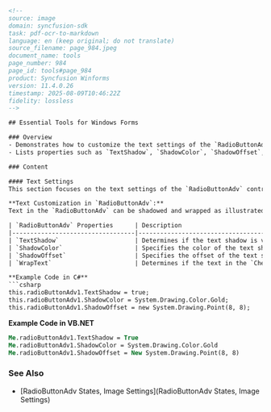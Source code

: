 ```html
<!-- 
source: image
domain: syncfusion-sdk
task: pdf-ocr-to-markdown
language: en (keep original; do not translate)
source_filename: page_984.jpeg
document_name: tools
page_number: 984
page_id: tools#page_984
product: Syncfusion Winforms
version: 11.4.0.26
timestamp: 2025-08-09T10:46:22Z
fidelity: lossless
-->

## Essential Tools for Windows Forms

### Overview
- Demonstrates how to customize the text settings of the `RadioButtonAdv` control, including shadowing and wrapping text.
- Lists properties such as `TextShadow`, `ShadowColor`, `ShadowOffset`, and `WrapText` used for text customization.

### Content

#### Text Settings
This section focuses on the text settings of the `RadioButtonAdv` control.

**Text Customization in `RadioButtonAdv`:**
Text in the `RadioButtonAdv` can be shadowed and wrapped as illustrated below.

| `RadioButtonAdv` Properties      | Description                                                                 |
|----------------------------------|-----------------------------------------------------------------------------|
| `TextShadow`                     | Determines if the text shadow is visible.                                 |
| `ShadowColor`                    | Specifies the color of the text shadow.                                   |
| `ShadowOffset`                   | Specifies the offset of the text shadow.                                  |
| `WrapText`                       | Determines if the text in the `CheckBoxAdv` is wrapped.                   |

**Example Code in C#**
```csharp
this.radioButtonAdv1.TextShadow = true;
this.radioButtonAdv1.ShadowColor = System.Drawing.Color.Gold;
this.radioButtonAdv1.ShadowOffset = new System.Drawing.Point(8, 8);
```

**Example Code in VB.NET**
```vb
Me.radioButtonAdv1.TextShadow = True
Me.radioButtonAdv1.ShadowColor = System.Drawing.Color.Gold
Me.radioButtonAdv1.ShadowOffset = New System.Drawing.Point(8, 8)
```

### See Also
- [RadioButtonAdv States, Image Settings](RadioButtonAdv States, Image Settings)

<!-- tags: [syncfusion, winforms, radiobuttonadv, text settings, shadowing, wrapping, csharp, vb.net] keywords: [TextShadow, ShadowColor, ShadowOffset, WrapText] -->
```